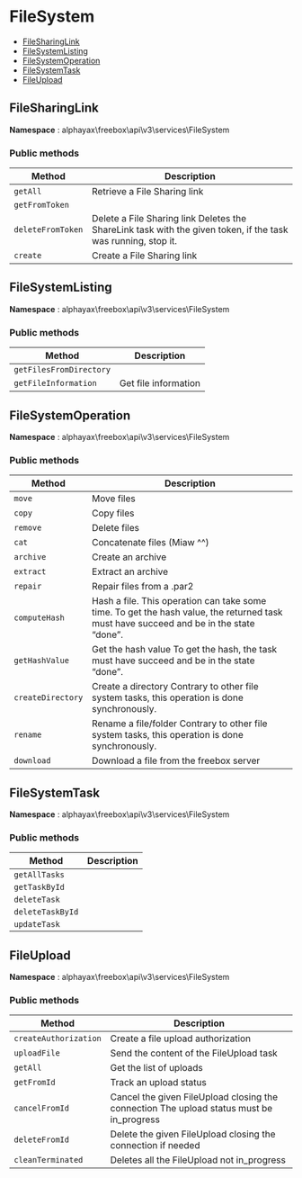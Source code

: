 # FileSystem

- [FileSharingLink](FileSystem.md#FileSharingLink)
- [FileSystemListing](FileSystem.md#FileSystemListing)
- [FileSystemOperation](FileSystem.md#FileSystemOperation)
- [FileSystemTask](FileSystem.md#FileSystemTask)
- [FileUpload](FileSystem.md#FileUpload)


<a name="FileSharingLink"></a>
## FileSharingLink

**Namespace**  : alphayax\freebox\api\v3\services\FileSystem

### Public methods

| Method | Description |
|---|---|
| `getAll` | Retrieve a File Sharing link | 
| `getFromToken` |  | 
| `deleteFromToken` | Delete a File Sharing link Deletes the ShareLink task with the given token, if the task was running, stop it. | 
| `create` | Create a File Sharing link | 

<a name="FileSystemListing"></a>
## FileSystemListing

**Namespace**  : alphayax\freebox\api\v3\services\FileSystem

### Public methods

| Method | Description |
|---|---|
| `getFilesFromDirectory` |  | 
| `getFileInformation` | Get file information | 

<a name="FileSystemOperation"></a>
## FileSystemOperation

**Namespace**  : alphayax\freebox\api\v3\services\FileSystem

### Public methods

| Method | Description |
|---|---|
| `move` | Move files | 
| `copy` | Copy files | 
| `remove` | Delete files | 
| `cat` | Concatenate files (Miaw ^^) | 
| `archive` | Create an archive | 
| `extract` | Extract an archive | 
| `repair` | Repair files from a .par2 | 
| `computeHash` | Hash a file. This operation can take some time. To get the hash value, the returned task must have succeed and be in the state “done”. | 
| `getHashValue` | Get the hash value To get the hash, the task must have succeed and be in the state “done”. | 
| `createDirectory` | Create a directory Contrary to other file system tasks, this operation is done synchronously. | 
| `rename` | Rename a file/folder Contrary to other file system tasks, this operation is done synchronously. | 
| `download` | Download a file from the freebox server | 

<a name="FileSystemTask"></a>
## FileSystemTask

**Namespace**  : alphayax\freebox\api\v3\services\FileSystem

### Public methods

| Method | Description |
|---|---|
| `getAllTasks` |  | 
| `getTaskById` |  | 
| `deleteTask` |  | 
| `deleteTaskById` |  | 
| `updateTask` |  | 

<a name="FileUpload"></a>
## FileUpload

**Namespace**  : alphayax\freebox\api\v3\services\FileSystem

### Public methods

| Method | Description |
|---|---|
| `createAuthorization` | Create a file upload authorization | 
| `uploadFile` | Send the content of the FileUpload task | 
| `getAll` | Get the list of uploads | 
| `getFromId` | Track an upload status | 
| `cancelFromId` | Cancel the given FileUpload closing the connection The upload status must be in_progress | 
| `deleteFromId` | Delete the given FileUpload closing the connection if needed | 
| `cleanTerminated` | Deletes all the FileUpload not in_progress | 
